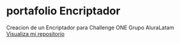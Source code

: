 # portafolio Encriptador
Creacion de un Encriptador para Challenge ONE Grupo AluraLatam<br>
<a href="https://vicente527.github.io/portafolio/">Visualiza mi repositorio</a>
